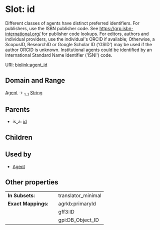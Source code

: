 
# Slot: id


Different classes of agents have distinct preferred identifiers. For publishers, use the ISBN publisher code. See https://grp.isbn-international.org/ for publisher code lookups. For editors, authors and  individual providers, use the individual's ORCID if available; Otherwise, a ScopusID, ResearchID or Google Scholar ID ('GSID') may be used if the author ORCID is unknown. Institutional agents could be identified by an International Standard Name Identifier ('ISNI') code.

URI: [biolink:agent_id](https://w3id.org/biolink/vocab/agent_id)


## Domain and Range

[Agent](Agent.md) &#8594;  <sub>1..1</sub> [String](types/String.md)

## Parents

 *  is_a: [id](id.md)

## Children


## Used by

 * [Agent](Agent.md)

## Other properties

|  |  |  |
| --- | --- | --- |
| **In Subsets:** | | translator_minimal |
| **Exact Mappings:** | | agrkb:primaryId |
|  | | gff3:ID |
|  | | gpi:DB_Object_ID |

